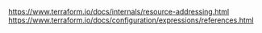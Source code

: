 https://www.terraform.io/docs/internals/resource-addressing.html
https://www.terraform.io/docs/configuration/expressions/references.html